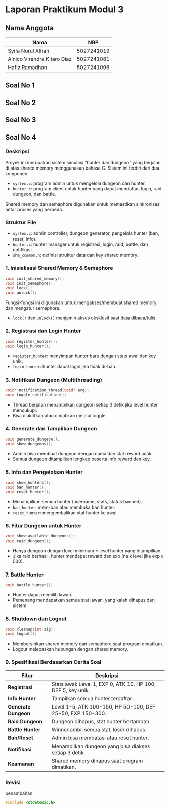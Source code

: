 # Laporan Praktikum Modul 3

## Nama Anggota

| Nama                        | NRP        |
| --------------------------- | ---------- |
| Syifa Nurul Alfiah          | 5027241019 |
| Alnico Virendra Kitaro Diaz | 5027241081 |
| Hafiz Ramadhan              | 5027241096 |

## Soal No 1

## Soal No 2

## Soal No 3

## Soal No 4

### Deskripsi

Proyek ini merupakan sistem simulasi "hunter dan dungeon" yang berjalan di atas shared memory menggunakan bahasa C. Sistem ini terdiri dari dua komponen:

* `system.c`: program admin untuk mengelola dungeon dan hunter.
* `hunter.c`: program client untuk hunter yang dapat mendaftar, login, raid dungeon, dan battle.

Shared memory dan semaphore digunakan untuk memastikan sinkronisasi antar proses yang berbeda.

### Struktur File

* `system.c`: admin controller, dungeon generator, pengelola hunter (ban, reset, info).
* `hunter.c`: hunter manager untuk registrasi, login, raid, battle, dan notifikasi.
* `shm_common.h`: definisi struktur data dan key shared memory.

### 1. Inisialisasi Shared Memory & Semaphore

```c
void init_shared_memory();
void init_semaphore();
void lock();
void unlock();
```

Fungsi-fungsi ini digunakan untuk mengakses/membuat shared memory dan mengatur semaphore.

* `lock()` dan `unlock()` menjamin akses eksklusif saat data dibaca/tulis.

### 2. Registrasi dan Login Hunter

```c
void register_hunter();
void login_hunter();
```

* `register_hunter`: menyimpan hunter baru dengan stats awal dan key unik.
* `login_hunter`: hunter dapat login jika tidak di-ban.

### 3. Notifikasi Dungeon (Multithreading)

```c
void* notification_thread(void* arg);
void toggle_notification();
```

* Thread berjalan menampilkan dungeon setiap 3 detik jika level hunter mencukupi.
* Bisa diaktifkan atau dimatikan melalui toggle.

### 4. Generate dan Tampilkan Dungeon

```c
void generate_dungeon();
void show_dungeons();
```

* Admin bisa membuat dungeon dengan nama dan stat reward acak.
* Semua dungeon ditampilkan lengkap beserta info reward dan key.

### 5. Info dan Pengelolaan Hunter

```c
void show_hunters();
void ban_hunter();
void reset_hunter();
```

* Menampilkan semua hunter (username, stats, status banned).
* `ban_hunter`: mem-ban atau membuka ban hunter.
* `reset_hunter`: mengembalikan stat hunter ke awal.

### 6. Fitur Dungeon untuk Hunter

```c
void show_available_dungeons();
void raid_dungeon();
```

* Hanya dungeon dengan level minimum ≤ level hunter yang ditampilkan.
* Jika raid berhasil, hunter mendapat reward dan exp (naik level jika exp ≥ 500).

### 7. Battle Hunter

```c
void battle_hunter();
```

* Hunter dapat memilih lawan.
* Pemenang mendapatkan semua stat lawan, yang kalah dihapus dari sistem.

### 8. Shutdown dan Logout

```c
void cleanup(int sig);
void logout();
```

* Membersihkan shared memory dan semaphore saat program dimatikan.
* Logout melepaskan hubungan dengan shared memory.

### 9. Spesifikasi Berdasarkan Cerita Soal

| Fitur                | Deskripsi                                                    |
| -------------------- | ------------------------------------------------------------ |
| **Registrasi**       | Stats awal: Level 1, EXP 0, ATK 10, HP 100, DEF 5, key unik. |
| **Info Hunter**      | Tampilkan semua hunter terdaftar.                            |
| **Generate Dungeon** | Level 1-5, ATK 100-150, HP 50-100, DEF 25-50, EXP 150-300.   |
| **Raid Dungeon**     | Dungeon dihapus, stat hunter bertambah.                      |
| **Battle Hunter**    | Winner ambil semua stat, loser dihapus.                      |
| **Ban/Reset**        | Admin bisa membatasi atau reset hunter.                      |
| **Notifikasi**       | Menampilkan dungeon yang bisa diakses setiap 3 detik.        |
| **Keamanan**         | Shared memory dihapus saat program dimatikan.                |

### Revisi
penambahan
```c
#include <stdatomic.h>
```
